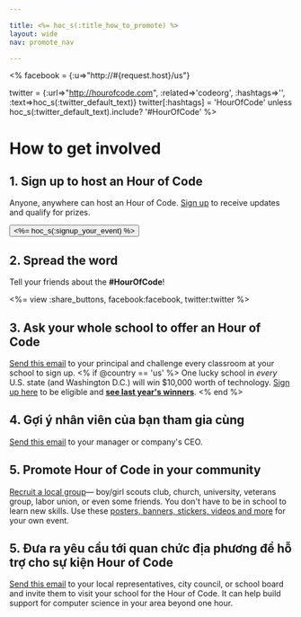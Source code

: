 ```yaml
---

title: <%= hoc_s(:title_how_to_promote) %>
layout: wide
nav: promote_nav

---
```


<%
  facebook = {:u=>"http://#{request.host}/us"}

  twitter = {:url=>"http://hourofcode.com", :related=>'codeorg', :hashtags=>'', :text=>hoc_s(:twitter_default_text)}
  twitter[:hashtags] = 'HourOfCode' unless hoc_s(:twitter_default_text).include? '#HourOfCode'
%>

# How to get involved

## 1. Sign up to host an Hour of Code

Anyone, anywhere can host an Hour of Code. [Sign up](<%= resolve_url('/') %>) to receive updates and qualify for prizes.   


[<button><%= hoc_s(:signup_your_event) %></button>](<%= resolve_url('/') %>)

## 2. Spread the word

Tell your friends about the **#HourOfCode**!

<%= view :share_buttons, facebook:facebook, twitter:twitter %>

## 3. Ask your whole school to offer an Hour of Code

[Send this email](<%= resolve_url('/promote/resources#sample-emails') %>) to your principal and challenge every classroom at your school to sign up. <% if @country == 'us' %> One lucky school in *every* U.S. state (and Washington D.C.) will win $10,000 worth of technology. [Sign up here](<%= resolve_url('/prizes/hardware-signup') %>) to be eligible and [**see last year's winners**](http://codeorg.tumblr.com/post/104109522378/prize-winners). <% end %>

## 4. Gợi ý nhân viên của bạn tham gia cùng

[Send this email](<%= resolve_url('/promote/resources#sample-emails') %>) to your manager or company's CEO.

## 5. Promote Hour of Code in your community

[Recruit a local group](<%= resolve_url('/promote/resources#sample-emails') %>)— boy/girl scouts club, church, university, veterans group, labor union, or even some friends. You don't have to be in school to learn new skills. Use these [posters, banners, stickers, videos and more](<%= resolve_url('/promote/resources') %>) for your own event.

## 5. Đưa ra yêu cầu tới quan chức địa phương để hỗ trợ cho sự kiện Hour of Code

[Send this email](<%= resolve_url('/promote/resources#sample-emails') %>) to your local representatives, city council, or school board and invite them to visit your school for the Hour of Code. It can help build support for computer science in your area beyond one hour.

